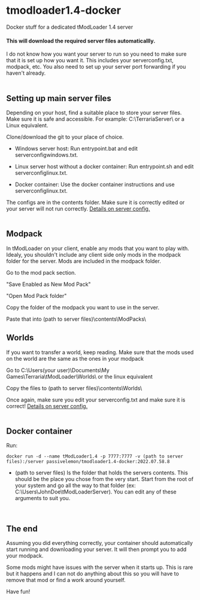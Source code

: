 # tmodloader1.4-docker </br>
Docker stuff for a dedicated tModLoader 1.4 server </br>

#### This will download the required server files automaticallly. </br>

I do not know how you want your server to run so you need to make sure that it is set up how you want it. This includes your serverconfig.txt, modpack, etc. You also need to set up your server port forwarding if you haven't already. </br>
</br>

## Setting up main server files </br>
Depending on your host, find a suitable place to store your server files. Make sure it is safe and accessible. For example: C:\TerrariaServer\ or a Linux equivalent. </br>

Clone/download the git to your place of choice. </br>

 - Windows server host: Run entrypoint.bat and edit serverconfigwindows.txt. </br>

 - Linux server host without a docker container: Run entrypoint.sh and edit serverconfiglinux.txt. </br>

 - Docker container: Use the docker container instructions and use serverconfiglinux.txt. </br>

The configs are in the contents folder. Make sure it is correctly edited or your server will not run correctly. [Details on server config.](https://github.com/tModLoader/tModLoader/wiki/Starting-a-modded-server) </br>
</br>

## Modpack </br>
In tModLoader on your client, enable any mods that you want to play with. Idealy, you shouldn't include any client side only mods in the modpack folder for the server. Mods are included in the modpack folder. </br>

Go to the mod pack section. </br>

"Save Enabled as New Mod Pack" </br>

"Open Mod Pack folder" </br>

Copy the folder of the modpack you want to use in the server. </br>

Paste that into (path to server files)\contents\ModPacks\ </br>

## Worlds </br>
If you want to transfer a world, keep reading.
Make sure that the mods used on the world are the same as the ones in your modpack

Go to C:\Users\(your user)\Documents\My Games\Terraria\tModLoader\Worlds\ or the linux equivalent

Copy the files to (path to server files)\contents\Worlds\

Once again, make sure you edit your serverconfig.txt and make sure it is correct! [Details on server config.](https://github.com/tModLoader/tModLoader/wiki/Starting-a-modded-server)</br>
</br>

## Docker container </br>
Run: </br>
```
docker run -d --name tModLoader1.4 -p 7777:7777 -v (path to server files):/server passivelemon/tmodloader1.4-docker:2022.07.58.8
```
 - (path to server files) Is the folder that holds the servers contents. This should be the place you chose from the very start. Start from the root of your system and go all the way to that folder (ex: C:\Users\JohnDoe\tModLoaderServer\). You can edit any of these arguments to suit you. </br>
</br>

## The end
Assuming you did everything correctly, your container should automatically start running and downloading your server. It will then prompt you to add your modpack. </br>

Some mods might have issues with the server when it starts up. This is rare but it happens and I can not do anything about this so you will have to remove that mod or find a work around yourself. </br>

Have fun! </br>
